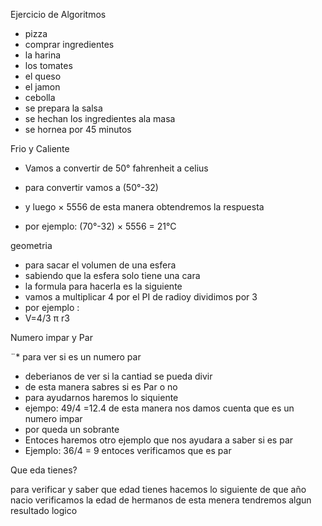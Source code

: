 Ejercicio de Algoritmos
* pizza
* comprar ingredientes 
* la harina  
*  los tomates
*  el queso
*  el jamon
*  cebolla 
*  se prepara  la salsa 
*  se  hechan los ingredientes ala masa 
*  se hornea por 45 minutos

Frio y Caliente

*  Vamos a convertir de 50°  fahrenheit  a celius

*  para  convertir  vamos a  (50°-32) 
*  y luego × 5556 de esta manera obtendremos la respuesta
*  por ejemplo: (70°-32) × 5556 =  21°C

geometria 

*  para sacar el volumen de una esfera 
*  sabiendo que la esfera solo tiene una cara
*  la formula para hacerla es la siguiente
*  vamos  a  multiplicar  4  por  el  PI  de radioy dividimos por  3
*  por ejemplo :   
*  V=4/3 π  r3


Numero impar y Par 
 
¨*  para ver si es un numero par 
*  deberianos de ver si la cantiad se pueda divir
*  de esta manera sabres si es Par o no
*  para ayudarnos haremos lo siquiente
*  ejempo:
 49/4 =12.4 de esta manera nos damos cuenta que es un numero impar
*  por queda un sobrante 
*  Entoces haremos otro ejemplo que nos ayudara a saber si es par
*  Ejemplo:
 36/4 = 9 entoces verificamos que es par
 
 
 
 
 
 
 
 
 
 
 
 
 
 
 
 Que eda tienes?
 
 para verificar y saber que edad tienes 
 hacemos lo siguiente de que año nacio
 verificamos la edad de hermanos
 de esta menera tendremos algun resultado logico
 
 
 
 
 
 
 
 
